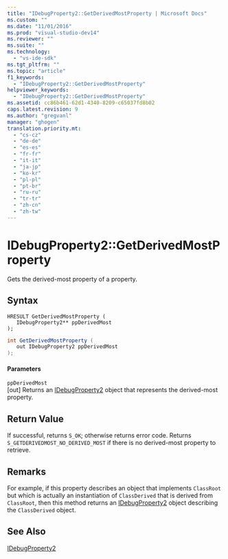 ```yaml
---
title: "IDebugProperty2::GetDerivedMostProperty | Microsoft Docs"
ms.custom: ""
ms.date: "11/01/2016"
ms.prod: "visual-studio-dev14"
ms.reviewer: ""
ms.suite: ""
ms.technology: 
  - "vs-ide-sdk"
ms.tgt_pltfrm: ""
ms.topic: "article"
f1_keywords: 
  - "IDebugProperty2::GetDerivedMostProperty"
helpviewer_keywords: 
  - "IDebugProperty2::GetDerivedMostProperty"
ms.assetid: cc86b461-62d1-4340-8209-c65037fd8b02
caps.latest.revision: 9
ms.author: "gregvanl"
manager: "ghogen"
translation.priority.mt: 
  - "cs-cz"
  - "de-de"
  - "es-es"
  - "fr-fr"
  - "it-it"
  - "ja-jp"
  - "ko-kr"
  - "pl-pl"
  - "pt-br"
  - "ru-ru"
  - "tr-tr"
  - "zh-cn"
  - "zh-tw"
---
```

# IDebugProperty2::GetDerivedMostProperty
Gets the derived-most property of a property.  
  
## Syntax  
  
```cpp#  
HRESULT GetDerivedMostProperty (   
   IDebugProperty2** ppDerivedMost  
);  
```  
  
```c#  
int GetDerivedMostProperty (   
   out IDebugProperty2 ppDerivedMost  
);  
```  
  
#### Parameters  
 `ppDerivedMost`  
 [out] Returns an [IDebugProperty2](../../../extensibility/debugger/reference/idebugproperty2.md) object that represents the derived-most property.  
  
## Return Value  
 If successful, returns `S_OK`; otherwise returns error code. Returns `S_GETDERIVEDMOST_NO_DERIVED_MOST` if there is no derived-most property to retrieve.  
  
## Remarks  
 For example, if this property describes an object that implements `ClassRoot` but which is actually an instantiation of `ClassDerived` that is derived from `ClassRoot`, then this method returns an [IDebugProperty2](../../../extensibility/debugger/reference/idebugproperty2.md) object describing the `ClassDerived` object.  
  
## See Also  
 [IDebugProperty2](../../../extensibility/debugger/reference/idebugproperty2.md)